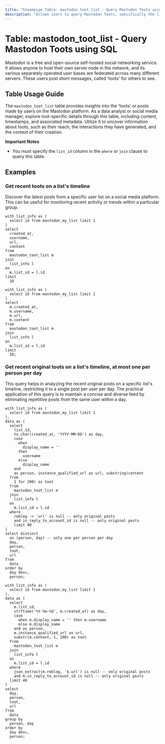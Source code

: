 ```yaml
---
title: "Steampipe Table: mastodon_toot_list - Query Mastodon Toots using SQL"
description: "Allows users to query Mastodon Toots, specifically the list of 'toots' or posts made by users on the Mastodon platform."
---
```


# Table: mastodon_toot_list - Query Mastodon Toots using SQL

Mastodon is a free and open-source self-hosted social networking service. It allows anyone to host their own server node in the network, and its various separately operated user bases are federated across many different servers. These users post short messages, called 'toots' for others to see.

## Table Usage Guide

The `mastodon_toot_list` table provides insights into the 'toots' or posts made by users on the Mastodon platform. As a data analyst or social media manager, explore toot-specific details through this table, including content, timestamps, and associated metadata. Utilize it to uncover information about toots, such as their reach, the interactions they have generated, and the context of their creation.

**Important Notes**
- You must specify the `list_id` column in the `where` or `join` clause to query this table.

## Examples

### Get recent toots on a list's timeline
Discover the latest posts from a specific user list on a social media platform. This can be useful for monitoring recent activity or trends within a particular group.

```sql+postgres
with list_info as (
  select id from mastodon_my_list limit 1
)
select
  created_at,
  username,
  url,
  content
from
  mastodon_toot_list m
join
  list_info l
on
  m.list_id = l.id
limit
  10
```

```sql+sqlite
with list_info as (
  select id from mastodon_my_list limit 1
)
select
  m.created_at,
  m.username,
  m.url,
  m.content
from
  mastodon_toot_list m
join
  list_info l
on
  m.list_id = l.id
limit
  10;
```

### Get recent original toots on a list's timeline, at most one per person per day
This query helps in analyzing the recent original posts on a specific list's timeline, restricting it to a single post per user per day. The practical application of this query is to maintain a concise and diverse feed by eliminating repetitive posts from the same user within a day.

```sql+postgres
with list_info as (
  select id from mastodon_my_list limit 1
),
data as (
  select
    list_id,
    to_char(created_at, 'YYYY-MM-DD') as day,
    case
      when
        display_name = ''
      then
        username
      else
        display_name
    end
    as person, instance_qualified_url as url, substring(content
  from
    1 for 200) as toot
  from
    mastodon_toot_list m
  join
    list_info l
  on
    m.list_id = l.id
  where
    reblog -> 'url' is null -- only original posts
    and in_reply_to_account_id is null -- only original posts
    limit 40
)
select distinct
  on (person, day) -- only one per person per day
  day,
  person,
  toot,
  url
from
  data
order by
  day desc,
  person;
```

```sql+sqlite
with list_info as (
  select id from mastodon_my_list limit 1
),
data as (
  select
    m.list_id,
    strftime('%Y-%m-%d', m.created_at) as day,
    case
      when m.display_name = '' then m.username
      else m.display_name
    end as person,
    m.instance_qualified_url as url,
    substr(m.content, 1, 200) as toot
  from
    mastodon_toot_list m
  join
    list_info l
  on
    m.list_id = l.id
  where
    json_extract(m.reblog, '$.url') is null -- only original posts
    and m.in_reply_to_account_id is null -- only original posts
  limit 40
)
select
  day,
  person,
  toot,
  url
from
  data
group by
  person, day
order by
  day desc,
  person;
```